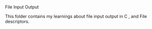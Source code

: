 File Input Output

This folder contains my learnings about file input output in C , and File descriptors.